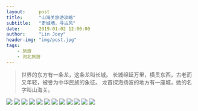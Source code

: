 ```yaml
---
layout:     post
title:      "山海关旅游攻略"
subtitle:   "走城墙，寻古风"
date:       2019-01-02 12:00:00
author:     "Lin Joey"
header-img: "img/post.jpg"
tags:
    - 旅游
    - 河北旅游
---
```

>世界的东方有一条龙，这条龙叫长城。
>长城绵延万里，横贯东西，古老而又年轻，被誉为中华民族的象征。
>龙首探海扬波的地方有一座城，她的名字叫山海关。

![](http://ww1.sinaimg.cn/large/7c08400ely1g2t1jbd99gj226x3opto8.jpg)
![](http://ww1.sinaimg.cn/large/7c08400ely1g2t1jbmne7j23715olb29.jpg)
![](http://ww1.sinaimg.cn/large/7c08400ely1g2t1jbz6byj23715olx6p.jpg)
![](http://ww1.sinaimg.cn/large/7c08400ely1g2t1jccvuwj23715ol4qq.jpg)
![](http://ww1.sinaimg.cn/large/7c08400ely1g2t1jn4lazj23715ol1ky.jpg)
![](http://ww1.sinaimg.cn/large/7c08400ely1g2t1jm60p8j23715olb29.jpg)
![](http://ww1.sinaimg.cn/large/7c08400ely1g2t1jy0yffj23715olb29.jpg)
![](http://ww1.sinaimg.cn/large/7c08400ely1g2t1jlvfe2j23715ol4ot.jpg)
![](http://ww1.sinaimg.cn/large/7c08400ely1g2t1ki49bwj23715olu0x.jpg)
![](http://ww1.sinaimg.cn/large/7c08400ely1g2t1kii72oj23715olu0x.jpg)
![](http://ww1.sinaimg.cn/large/7c08400ely1g2t1kic3s9j23715olx6p.jpg)
![](http://ww1.sinaimg.cn/large/7c08400ely1g2t1khw1oij23715ole81.jpg)